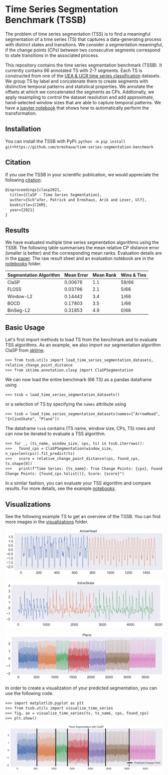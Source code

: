 # Time Series Segmentation Benchmark (TSSB)
The problem of time series segmentation (TSS) is to find a meaningful segmentation of a time series (TS) that captures a data-generating process with distinct states and transitions. We consider a segmentation meaningful, if the change points (CPs) between two consecutive segments correspond to state transitions in the associated process. 

This repository contains the time series segmentation benchmark (TSSB). It currently contains 66 annotated TS with 2-7 segments. Each TS is constructed from one of the <a target="_blank" href="http://timeseriesclassification.com/">UEA & UCR time series classification</a> datasets. We group TS by label and concatenate them to create segments with distinctive temporal patterns and statistical properties. We annotate the offsets at which we concatenated the segments as CPs. Addtionally, we apply resampling to control the dataset resolution and add approximate, hand-selected window sizes that are able to capture temporal patterns. We have a <a target="_blank" href="https://github.com/ermshaua/time-series-segmentation-benchmark/blob/main/tssb/notebooks/dataset_generation.ipynb">jupyter notebook</a> that shows how to automatically perform the transformation.   

## Installation
You can install the TSSB with PyPi:
`python -m pip install git+https://github.com/ermshaua/time-series-segmentation-benchmark` 

## Citation
If you use the TSSB in your scientific publication, we would appreciate the following <a target="_blank" href="https://dl.acm.org/doi/abs/10.1145/3459637.3482240">citation</a>:

```
@inproceedings{clasp2021,
  title={ClaSP - Time Series Segmentation},
  author={Sch"afer, Patrick and Ermshaus, Arik and Leser, Ulf},
  booktitle={CIKM},
  year={2021}
}
```

## Results

We have evaluated multiple time series segmentation algorithms using the TSSB. The following table summarises the mean relative CP distance error (smaller is better) and the corresponding mean ranks. Evaluation details are in the <a target="_blank" href="https://dl.acm.org/doi/abs/10.1145/3459637.3482240">paper</a>. The raw result sheet and an evaluation notebook are in the <a target="_blank" href="https://github.com/ermshaua/time-series-segmentation-benchmark/tree/main/tssb/notebooks">notebooks</a> folder.

| Segmentation Algorithm | Mean Error | Mean Rank | Wins & Ties |
| ---------------------- | ---------- | --------- | ---------
| ClaSP                  | 0.00676    | 1.1       | 59/66       |
| FLOSS                  | 0.03796    | 2.1       | 5/66        |
| Window-L2              | 0.14442    | 3.4       | 1/66        |
| BOCD                   | 0.17803    | 3.5       | 1/66        |
| BinSeg-L2              | 0.31853    | 4.9       | 0/66        |

## Basic Usage
Let's first import methods to load TS from the benchmark and to evaluate TSS algorithms. As an example, we also import our segmentation algorithm ClaSP from <a target="_blank" href="https://github.com/alan-turing-institute/sktime/">sktime</a>. 

```python3
>>> from tssb.utils import load_time_series_segmentation_datasets, relative_change_point_distance
>>> from sktime.annotation.clasp import ClaSPSegmentation
```

We can now load the entire benchmark (66 TS) as a pandas dataframe using 

```python3
>>> tssb = load_time_series_segmentation_datasets()
```

or a selection of TS by specifying the `names` attribute using

```python3
>>> tssb = load_time_series_segmentation_datasets(names=["ArrowHead", "InlineSkate", "Plane"])
```

The dataframe `tssb` contains (TS name, window size, CPs, TS) rows and can now be iterated to evaluate a TSS algorithm.

```python3
>>> for _, (ts_name, window_size, cps, ts) in tssb.iterrows():
>>>   found_cps = ClaSPSegmentation(window_size, n_cps=len(cps)).fit_predict(ts)
>>>   score = relative_change_point_distance(cps, found_cps, ts.shape[0])
>>>   print(f"Time Series: {ts_name}: True Change Points: {cps}, Found Change Points: {found_cps.tolist()}, Score: {score}")
```

In a similar fashion, you can evaluate your TSS algorithm and compare results. For more details, see the example <a href="https://github.com/ermshaua/time-series-segmentation-benchmark/tree/main/tssb/notebooks">notebooks</a>.

## Visualizations

See the following example TS to get an overview of the TSSB. You can find more images in the <a href="https://github.com/ermshaua/time-series-segmentation-benchmark/tree/main/tssb/visualizations">visualizations</a> folder.

![image](tssb/visualizations/ArrowHead.png)

![image](tssb/visualizations/InlineSkate.png)

![image](tssb/visualizations/Plane.png)

In order to create a visualization of your predicted segmentation, you can use the following code.

```python3
>>> import matplotlib.pyplot as plt
>>> from tssb.utils import visualize_time_series
>>> fig, ax = visualize_time_series(ts, ts_name, cps, found_cps)
>>> plt.show()
```

![image](tssb/plane_example_segmentation.png)
